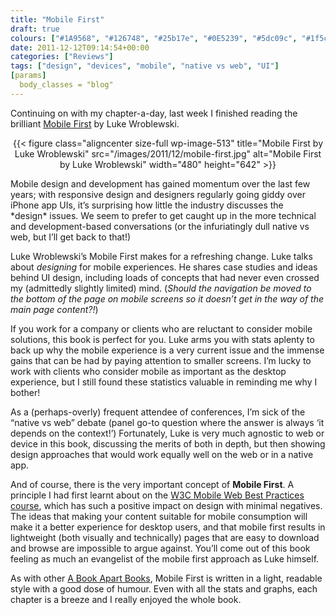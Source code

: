 ```yaml
---
title: "Mobile First"
draft: true
colours: ["#1A9568", "#126748", "#25b17e", "#0E5239", "#5dc09c", "#1f5c45", "#60d2b3"]
date: 2011-12-12T09:14:54+00:00
categories: ["Reviews"]
tags: ["design", "devices", "mobile", "native vs web", "UI"]
[params]
  body_classes = "blog"
---
```


Continuing on with my chapter-a-day, last week I finished reading the brilliant [Mobile First](http://www.abookapart.com/products/mobile-first "Mobile First on A Book Apart") by Luke Wroblewski.

<p style="text-align: center;">{{< figure class="aligncenter size-full wp-image-513" title="Mobile First by Luke Wroblewski" src="/images/2011/12/mobile-first.jpg" alt="Mobile First by Luke Wroblewski" width="480" height="642" >}}</p>
Mobile design and development has gained momentum over the last few years; with responsive design and designers regularly going giddy over iPhone app UIs, it’s surprising how little the industry discusses the *design* issues. We seem to prefer to get caught up in the more technical and development-based conversations (or the infuriatingly dull native vs web, but I’ll get back to that!)

Luke Wroblewski’s Mobile First makes for a refreshing change. Luke talks about *designing* for mobile experiences. He shares case studies and ideas behind UI design, including loads of concepts that had never even crossed my (admittedly slightly limited) mind. (*Should the navigation be moved to the bottom of the page on mobile screens so it doesn’t get in the way of the main page content?!*)

If you work for a company or clients who are reluctant to consider mobile solutions, this book is perfect for you. Luke arms you with stats aplenty to back up why the mobile experience is a very current issue and the immense gains that can be had by paying attention to smaller screens. I’m lucky to work with clients who consider mobile as important as the desktop experience, but I still found these statistics valuable in reminding me why I bother!

As a (perhaps-overly) frequent attendee of conferences, I’m sick of the “native vs web” debate (panel go-to question where the answer is always ‘it depends on the context!’) Fortunately, Luke is very much agnostic to web or device in this book, discussing the merits of both in depth, but then showing design approaches that would work equally well on the web or in a native app.

And of course, there is the very important concept of **Mobile First**. A principle I had first learnt about on the [W3C Mobile Web Best Practices course](http://www.w3.org/Mobile/training/MobiWeb108/ "Introduction to W3C Mobile Web and Application Best Practices by the W3C"), which has such a positive impact on design with minimal negatives. The ideas that making your content suitable for mobile consumption will make it a better experience for desktop users, and that mobile first results in lightweight (both visually and technically) pages that are easy to download and browse are impossible to argue against. You’ll come out of this book feeling as much an evangelist of the mobile first approach as Luke himself.

As with other [A Book Apart Books](http://www.abookapart.com/ "A Book Apart"), Mobile First is written in a light, readable style with a good dose of humour. Even with all the stats and graphs, each chapter is a breeze and I really enjoyed the whole book.

	